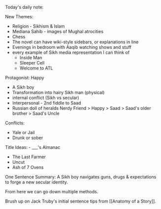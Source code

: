 Today's daily note:

New Themes:
- Religion - Sikhism & Islam
- Mediana Sahib  - images of Mughal atrocities
- Chess
- The novel can have wiki-style sidebars, or explanations in line
- Evenings in bedroom with Aaqib watching shows and stuff
- every example of Sikh media representation I can think of
	- Inside Man
	- Sleeper Cell
	- Welcome to ATL

Protagonist: Happy
- A Sikh boy
- Transformation into hairy Sikh man (physical)
- internal conflict (Sikh vs secular)
- Interpersonal - 2nd fiddle to Saad
- Russian doll of heralds Nerdy Friend > Happy > Saad > Saad's older brother > Saad's Uncle
 
Conflicts: 
- Yale or Jail
- Drunk or sober

Title Ideas:
	- ___'s Almanac
- The Last Farmer
- Uncut
- Ash of 7 Ovens

One Sentence Summary:
A Sikh boy navigates guns, drugs & expectations to forge a new secular identity.

From here we can go down multiple methods.

Brush up on Jack Truby's initial sentence tips from [[Anatomy of a Story]].

